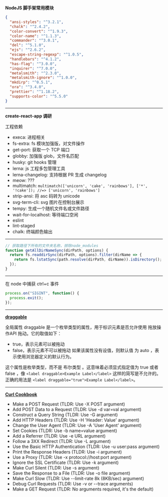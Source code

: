 **NodeJS 脚手架常用模块**

```json
{
  "ansi-styles": "^3.2.1",
  "chalk": "^2.4.2",
  "color-convert": "^1.9.3",
  "color-name": "^1.1.3",
  "commander": "^3.0.1",
  "del": "^5.1.0",
  "ejs": "^2.6.2",
  "escape-string-regexp": "^1.0.5",
  "handlebars": "^4.1.2",
  "has-flag": "^3.0.0",
  "inquirer": "^7.0.0",
  "metalsmith": "^2.3.0",
  "metalsmith-ignore": "^1.0.0",
  "mkdirp": "^0.5.1",
  "ora": "^3.4.0",
  "prettier": "^1.18.2",
  "supports-color": "^5.5.0"
}
```

---

**create-react-app 调研**

工程依赖

- execa: 进程相关
- fs-extra: fs 模块加强版，对文件操作
- get-port: 获取一个 TCP 端口
- globby: 加强版 glob，文件名匹配
- husky: git hooks 管理
- lerna: js 工程多包管理工具
- lerna-changelog: 支持根据 PR 生成 changelog
- meow: ???
- multimatch: `multimatch(['unicorn', 'cake', 'rainbows'], ['*', '!cake']); //=> ['unicorn', 'rainbows']`
- strip-ansi: 将 asc 码转为 unicode
- svg-term-cli: svg 图片在控制台展示
- tempy: 生成一个随机文件名或文件路径
- wait-for-localhost: 等待端口空闲
- eslint
- lint-staged
- chalk: 终端颜色输出

---

```javascript
// 获取路径下所有的文件夹名称，排除node_modules
function getAllDirNameSync(dirPath, options) {
  return fs.readdirSync(dirPath, options).filter(dirName => {
    return fs.lstatSync(path.resolve(dirPath, dirName)).isDirectory();
  });
}
```

---

在 node 中捕获 ctrl+c 事件

```javascript
process.on("SIGINT", function() {
  process.exit();
});
```

---

**[draggable](https://developer.mozilla.org/zh-CN/docs/Web/HTML/Global_attributes/draggable)**

全局属性 draggable 是一个枚举类型的属性，用于标识元素是否允许使用 拖放操作API 拖动。它的取值如下：

- true，表示元素可以被拖动
- false，表示元素不可以被拖动
如果该属性没有设值，则默认值 为 auto ，表示使用浏览器定义的默认行为。

这个属性是枚举类型，而不是 布尔类型 。这意味着必须显式指定值为 true 或者 false ，像 `<label draggable>Example Label</label>` 这样的简写是不允许的。正确的用法是 `<label draggable="true">Example Label</label>`。

---

**[Curl Cookbook](https://catonmat.net/cookbooks/curl?utm_source=hackernewsletter&utm_medium=email&utm_term=fav)**

- Make a POST Request (TLDR: Use -X POST argument)
- Add POST Data to a Request (TLDR: Use -d var=val argument)
- Construct a Query String (TLDR: Use -G argument)
- Add HTTP Headers (TLDR: Use -H 'Header: Value' argument)
- Change the User Agent (TLDR: Use -A 'User Agent' argument)
- Set Cookies (TLDR: Use -b name=value argument)
- Add a Referrer (TLDR: Use -e URL argument)
- Follow a 3XX Redirect (TLDR: Use -L argument)
- Use the Basic HTTP Authentication (TLDR: Use -u user:pass argument)
- Print the Response Headers (TLDR: Use -i argument)
- Use a Proxy (TLDR: Use -x protocol://host:port argument)
- Ignore the SSL Certificate (TLDR: Use -k argument)
- Make Curl Silent (TLDR: Use -s argument)
- Save the Response to a File (TLDR: Use -o file argument)
- Make Curl Slow (TLDR: Use --limit-rate 8k (8KB/sec) argument)
- Debug Curl Requests (TLDR: Use -v or --trace arguments)
- Make a GET Request (TLDR: No arguments required, it's the default)

